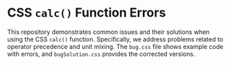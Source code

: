 # CSS `calc()` Function Errors

This repository demonstrates common issues and their solutions when using the CSS `calc()` function.  Specifically, we address problems related to operator precedence and unit mixing. The `bug.css` file shows example code with errors, and `bugSolution.css` provides the corrected versions.